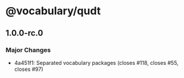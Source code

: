 # @vocabulary/qudt

## 1.0.0-rc.0

### Major Changes

- 4a451f1: Separated vocabulary packages (closes #118, closes #55, closes #97)
